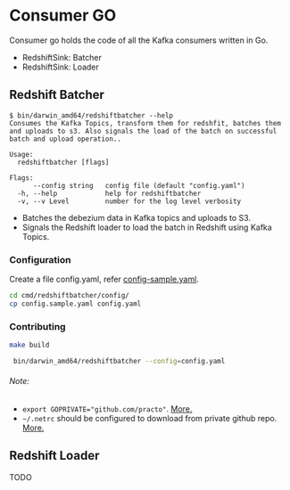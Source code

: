 # Consumer GO

Consumer go holds the code of all the Kafka consumers written in Go.

- RedshiftSink: Batcher
- RedshiftSink: Loader

## Redshift Batcher
```
$ bin/darwin_amd64/redshiftbatcher --help
Consumes the Kafka Topics, transform them for redshfit, batches them and uploads to s3. Also signals the load of the batch on successful batch and upload operation..

Usage:
  redshiftbatcher [flags]

Flags:
      --config string   config file (default "config.yaml")
  -h, --help            help for redshiftbatcher
  -v, --v Level         number for the log level verbosity
 ```

- Batches the debezium data in Kafka topics and uploads to S3.
- Signals the Redshift loader to load the batch in Redshift using Kafka Topics.

### Configuration
Create a file config.yaml, refer [config-sample.yaml](./cmd/redshiftbatcher/config/config_sample.yaml).
```bash
cd cmd/redshiftbatcher/config/
cp config.sample.yaml config.yaml
```

### Contributing
```bash
make build
```

```bash
 bin/darwin_amd64/redshiftbatcher --config=config.yaml
```

###### Note:
- `export GOPRIVATE="github.com/practo"`. [More.](https://medium.com/mabar/today-i-learned-fix-go-get-private-repository-return-error-reading-sum-golang-org-lookup-93058a058dd8)
- `~/.netrc` should be configured to download from private github repo. [More.](https://golang.org/doc/faq#git_https)


## Redshift Loader
TODO
